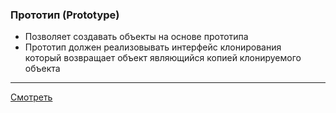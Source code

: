 ### Прототип (Prototype)

- Позволяет создавать объекты на основе прототипа
- Прототип должен реализовывать интерфейс клонирования  
  который возвращает объект являющийся копией клонируемого  
  объекта

---

[Смотреть](prototype.go)
